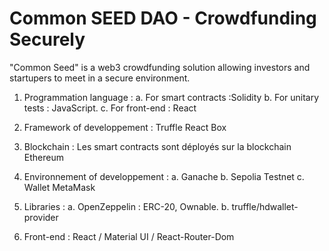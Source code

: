 # Common SEED DAO - Crowdfunding Securely 
"Common Seed" is a web3 crowdfunding solution allowing investors and startupers to meet in a secure environment. 

1. Programmation language :
  a. For smart contracts :Solidity
  b. For unitary tests : JavaScript.
  c. For front-end : React

2. Framework of developpement : Truffle React Box

3.  Blockchain : Les smart contracts sont déployés sur la blockchain Ethereum

4.  Environnement of developpement :
  a. Ganache 
  b. Sepolia Testnet 
  c. Wallet MetaMask

5. Libraries :
  a. OpenZeppelin : ERC-20, Ownable.
  b. truffle/hdwallet-provider

6. Front-end : React / Material UI / React-Router-Dom
 
